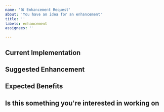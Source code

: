 ```yaml
---
name: '🛠 Enhancement Request'
about: 'You have an idea for an enhancement'
title: ''
labels: enhancement
assignees: ''

---
```


<!--
Thanks for proposing an enhancement.

Before opening a new issue, please make sure that we do not have any duplicates already open. You can ensure this by searching the issue list for this repository. If there is a duplicate, please close your issue and add a comment to the existing issue instead.
-->

## Current Implementation
<!-- Describe or point to the current implementation that you would like to see improved. -->

## Suggested Enhancement
<!-- Outline the idea of your enhancement, by e.g., describing the algorithm you propose. -->

## Expected Benefits
<!-- Summarize how your enhancement could aid the project (performance, readability, usability, etc.).  -->

## Is this something you're interested in working on
<!--- Yes or No -->
